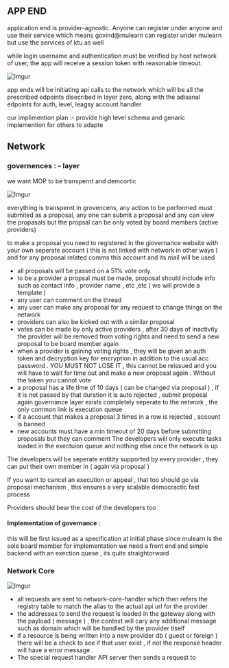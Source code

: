 ## APP END
application end is provider-agnostic. Anyone can register under anyone and use their service
which means govind@mulearn  can register under mulearn but use the services of ktu as well

while login username and authentication must be verified by host network of user, the app will receive a session token with reasonable timeout.

![Imgur](https://i.imgur.com/QCpNB2T.png)

app ends will be initiating api calls to the network 
which will be all the prescribed edpoints disecribed in layer zero, along with the adisanal edpoints for auth, level, leagsy account handler

 our implimention plan :- provide high level schema and genaric implemention for others to adapte 

## Network 

### governences : - layer 

we want MOP to be transpernt and demcortic 

![Imgur](https://i.imgur.com/YqxxNKV.png)


everything is transpernt in grovencens, any action to be performed must submited as a proposal, any one can submit a proposal and any can view the propasals but the propsal can be only voted by  board members (active providers)

to make a proposal you need to registered in the giovernance website with your own seperate account ( this is not linked with network in other ways ) and for any proposal related comms this account and its mail will be used

- all proposals will be passed on a 51% vote only
- to be a provider a propsal must be made, proposal should include info such as contact info , provider name , etc ,etc ( we will provide a template )
-  any user can comment on the thread 
- any user can make any proposal for any request to change things on the network
- providers can also be kicked out with a similar proposal 
- votes can be made by only active providers , after 30 days of inactivity the provider will be removed from voting rights and need to send a new proposal to be board member again
- when a provider is gaining voting rights , they will be given an auth token and decryption key for encryption in addition to the usual acc password . YOU MUST NOT LOSE IT , this cannot be reissued and you will have to wait for time out and make a new proposal again . Without the token you cannot vote
- a proposal has a life time of 10 days ( can be changed via proposal ) , if it is not passed by that duration it is auto rejected , submit proposal again
governance layer exists completely seperate to the network , the only common link is execution queue 
- if a account that makes a proposal 3 times in a row is rejected , account is banned 
- new accounts must have a min timeout of 20 days before submitting proposals but they can comment
The developers will only execute tasks loaded in the exectuion queue and nothing else once the network is up

The developers will be seperate entitity supported by every provider , they can put their own member in ( again via proposal )

If you want to cancel an execution or appeal , that too should go via proposal mechanism , this ensures a very scalable democractic fast process

Providers should bear the cost of the developers too

#### Implementation of governance : 
this will be first issued as a specification at initial phase since mulearn is the sole board member 
for implementation we need a front end and simple backend with an exection quese , its quite straightorward 

### Network Core
![Imgur](https://i.imgur.com/jPcKtQH.png)

- all requests are sent to network-core-handler which then refers the registry table to match the alias to the actual api url for the provider
- the addresses to send the request is loaded in the gateway along with the payload ( message ) , the context will cary any additional message such as domain which will be handled by the provider tiself
- if a resource is being written into a new provider db ( guest or foreign ) there will be a check to see if that user exist , if not the response header will have a error message .
- The special request handler API server then sends a request to
